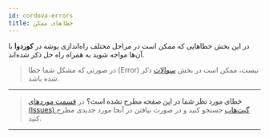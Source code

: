 ```yaml
---
id: cordova-errors
title: خطاهای ممکن
---
```


در این بخش خطاهایی که ممکن‌ است در مراحل مختلف راه‌اندازی پوشه در **کوردوا** با آن‌ها مواجه شوید به همراه راه‌ حل ذکر شده‌اند.

> در صورتی که مشکل شما خطا (Error) نیست، ممکن است در بخش [سوالات](/docs/cordova/cordova-faq) ذکر شده باشد.

---

> **خطای مورد نظر شما در این صفحه مطرح نشده است؟** در [قسمت موردهای (Issues) گیت‌هاب](https://github.com/pusheco/cordova-sample/issues?utf8=%E2%9C%93&q=is%3Aissue) جستجو کنید و در صورت نیافتن در آنجا مورد جدیدی مطرح کنید.

---
